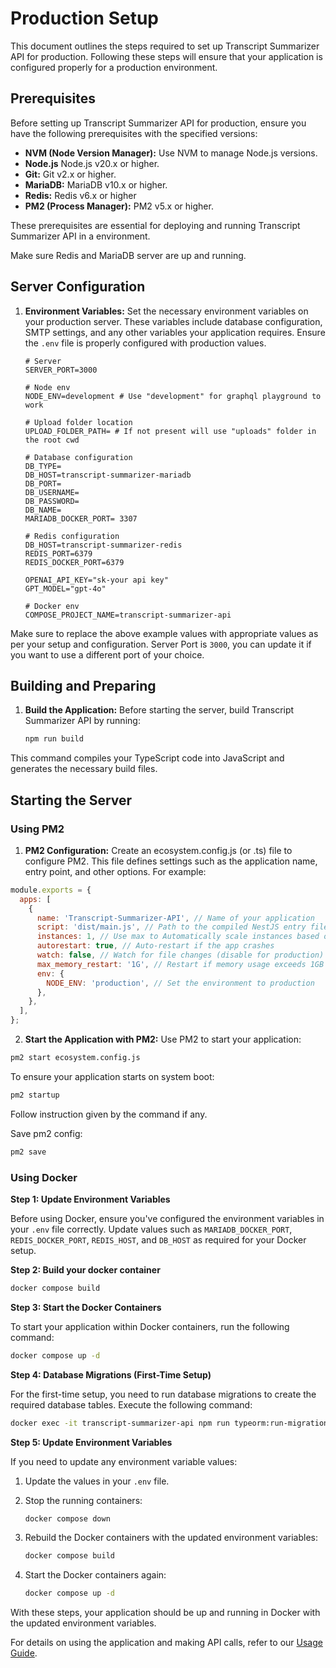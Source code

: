 # Production Setup

This document outlines the steps required to set up Transcript Summarizer API for production. Following these steps will ensure that your application is configured properly for a production environment.

## Prerequisites

Before setting up Transcript Summarizer API for production, ensure you have the following prerequisites with the specified versions:

- **NVM (Node Version Manager):** Use NVM to manage Node.js versions.
- **Node.js** Node.js v20.x or higher.
- **Git:** Git v2.x or higher.
- **MariaDB:** MariaDB v10.x or higher.
- **Redis:** Redis v6.x or higher
- **PM2 (Process Manager):** PM2 v5.x or higher.

These prerequisites are essential for deploying and running Transcript Summarizer API in a environment.

Make sure Redis and MariaDB server are up and running.

## Server Configuration

1. **Environment Variables:** Set the necessary environment variables on your production server. These variables include database configuration, SMTP settings, and any other variables your application requires. Ensure the `.env` file is properly configured with production values.

   ```env
   # Server
   SERVER_PORT=3000

   # Node env
   NODE_ENV=development # Use "development" for graphql playground to work

   # Upload folder location
   UPLOAD_FOLDER_PATH= # If not present will use "uploads" folder in the root cwd

   # Database configuration
   DB_TYPE=
   DB_HOST=transcript-summarizer-mariadb
   DB_PORT=
   DB_USERNAME=
   DB_PASSWORD=
   DB_NAME=
   MARIADB_DOCKER_PORT= 3307

   # Redis configuration
   DB_HOST=transcript-summarizer-redis
   REDIS_PORT=6379
   REDIS_DOCKER_PORT=6379

   OPENAI_API_KEY="sk-your api key"
   GPT_MODEL="gpt-4o"

   # Docker env
   COMPOSE_PROJECT_NAME=transcript-summarizer-api
   ```

Make sure to replace the above example values with appropriate values as per your setup and configuration. Server Port is `3000`, you can update it if you want to use a different port of your choice.

## Building and Preparing

1. **Build the Application:** Before starting the server, build Transcript Summarizer API by running:

   ```sh
   npm run build
   ```

  This command compiles your TypeScript code into JavaScript and generates the necessary build files.

## Starting the Server
### Using PM2
1. **PM2 Configuration:** Create an ecosystem.config.js (or .ts) file to configure PM2. This file defines settings such as the application name, entry point, and other options. For example:

  ```js
  module.exports = {
    apps: [
      {
        name: 'Transcript-Summarizer-API', // Name of your application
        script: 'dist/main.js', // Path to the compiled NestJS entry file
        instances: 1, // Use max to Automatically scale instances based on CPU cores
        autorestart: true, // Auto-restart if the app crashes
        watch: false, // Watch for file changes (disable for production)
        max_memory_restart: '1G', // Restart if memory usage exceeds 1GB
        env: {
          NODE_ENV: 'production', // Set the environment to production
        },
      },
    ],
  };
  ```

2. **Start the Application with PM2:** Use PM2 to start your application:

  ```sh
  pm2 start ecosystem.config.js
  ```

To ensure your application starts on system boot:

  ```sh
  pm2 startup
  ```

Follow instruction given by the command if any.

Save pm2 config:

  ```sh
  pm2 save
  ```
### Using Docker

**Step 1: Update Environment Variables**

Before using Docker, ensure you've configured the environment variables in your `.env` file correctly. Update values such as `MARIADB_DOCKER_PORT`, `REDIS_DOCKER_PORT`, `REDIS_HOST`, and `DB_HOST` as required for your Docker setup.

**Step 2: Build your docker container**

```bash
docker compose build
```

**Step 3: Start the Docker Containers**

To start your application within Docker containers, run the following command:

```bash
docker compose up -d
```

**Step 4: Database Migrations (First-Time Setup)**

For the first-time setup, you need to run database migrations to create the required database tables. Execute the following command:

```bash
docker exec -it transcript-summarizer-api npm run typeorm:run-migrations
```

**Step 5: Update Environment Variables**

If you need to update any environment variable values:

1. Update the values in your `.env` file.

2. Stop the running containers:

   ```bash
   docker compose down
   ```

3. Rebuild the Docker containers with the updated environment variables:

   ```bash
   docker compose build
   ```

4. Start the Docker containers again:

   ```bash
   docker compose up -d
   ```

With these steps, your application should be up and running in Docker with the updated environment variables.

For details on using the application and making API calls, refer to our [Usage Guide](usage-guide.md).
